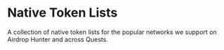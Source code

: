# Native Token Lists

A collection of native token lists for the popular networks we support on Airdrop Hunter and across Quests.
